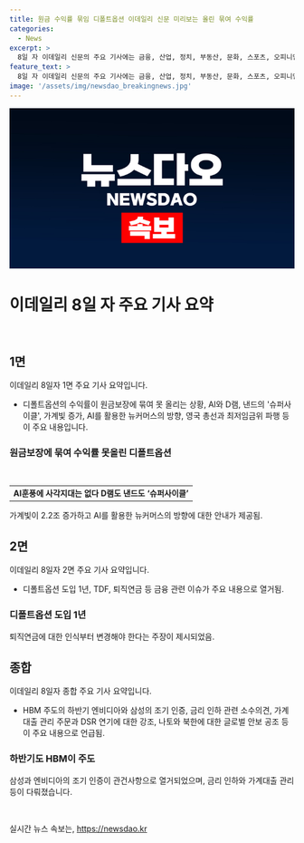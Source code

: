 ```yaml
---
title: 원금 수익률 묶임 디폴트옵션 이데일리 신문 미리보는 올린 묶여 수익률
categories:
  - News
excerpt: >
  8일 자 이데일리 신문의 주요 기사에는 금융, 산업, 정치, 부동산, 문화, 스포츠, 오피니언, 피플, 사회 등 다양한 분야의 다채로운 소식이 실려있다. 디폴트옵션, AI, 최저임금위 파행, 총선 결과, 글로벌 정국, 여행 트렌드, 정치 파티 선거, 대부업, 중소기업, 소비자생활, 부동산 시황, 스포츠 뉴스 등이 주목받을만한 내용이다. 종합적으로 사회 경제 및 정치 등 다양한 영역을 아우르며, 다채로운 이슈를 담고 있다.
feature_text: >
  8일 자 이데일리 신문의 주요 기사에는 금융, 산업, 정치, 부동산, 문화, 스포츠, 오피니언, 피플, 사회 등 다양한 분야의 다채로운 소식이 실려있다. 디폴트옵션, AI, 최저임금위 파행, 총선 결과, 글로벌 정국, 여행 트렌드, 정치 파티 선거, 대부업, 중소기업, 소비자생활, 부동산 시황, 스포츠 뉴스 등이 주목받을만한 내용이다. 종합적으로 사회 경제 및 정치 등 다양한 영역을 아우르며, 다채로운 이슈를 담고 있다.
image: '/assets/img/newsdao_breakingnews.jpg'
---
```


<p><img src="/assets/img/newsdao_breakingnews.jpg" alt="cryptoinkorea 속보" /></p>

<h1 data-ke-size="size26"><b>이데일리 8일 자 주요 기사 요약</b></h1>

<p data-ke-size="size16">&nbsp;</p>

<h2 data-ke-size="size26">1면</h2>

<p data-ke-size="size16">이데일리 8일자 1면 주요 기사 요약입니다.</p>

<ul>
    <li>디폴트옵션의 수익률이 원금보장에 묶여 못 올리는 상황, AI와 D램, 낸드의 '슈퍼사이클', 가계빛 증가, AI를 활용한 뉴커머스의 방향, 영국 총선과 최저임금위 파행 등이 주요 내용입니다.</li>
</ul>

<h3>원금보장에 묶여 수익률 못올린 디폴트옵션</h3>

<p data-ke-size="size16">&nbsp;</p>

<table>
    <tr>
        <td style="text-align: center; height: 17px;"><b>AI훈풍에 사각지대는 없다 D램도 낸드도 ‘슈퍼사이클’</b></td>
    </tr>
</table>

<p>가계빛이 2.2조 증가하고 AI를 활용한 뉴커머스의 방향에 대한 안내가 제공됨.</p>

<h2 data-ke-size="size26">2면</h2>

<p data-ke-size="size16">이데일리 8일자 2면 주요 기사 요약입니다.</p>

<ul>
    <li>디폴트옵션 도입 1년, TDF, 퇴직연금 등 금융 관련 이슈가 주요 내용으로 열거됨.</li>
</ul>

<h3>디폴트옵션 도입 1년</h3>

<p>퇴직연금에 대한 인식부터 변경해야 한다는 주장이 제시되었음.</p>

<h2 data-ke-size="size26">종합</h2>

<p data-ke-size="size16">이데일리 8일자 종합 주요 기사 요약입니다.</p>

<ul>
    <li>HBM 주도의 하반기 엔비디아와 삼성의 조기 인증, 금리 인하 관련 소수의견, 가계대출 관리 주문과 DSR 연기에 대한 강조, 나토와 북한에 대한 글로벌 안보 공조 등이 주요 내용으로 언급됨.</li>
</ul>

<h3>하반기도 HBM이 주도</h3>

<p>삼성과 엔비디아의 조기 인증이 관건사항으로 열거되었으며, 금리 인하와 가계대출 관리 등이 다뤄졌습니다.</p>

<p data-ke-size="size16">&nbsp;</p>
실시간 뉴스 속보는, <a href="https://newsdao.kr" rel="dofollow">https://newsdao.kr</a>


